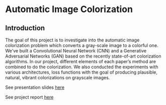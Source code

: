 # Automatic Image Colorization

## Introduction
The goal of this project is to investigate into the automatic image colorization problem which converts a gray-scale image to a colorful one. We've built a Convolutional Neural Network (CNN) and a Generative Adversarial Networks (GAN) based on the recently state-of-art colorization algorithms. In our project, different elements of each paper’s method are combined to do the colorization. We also conducted the experiments with various architectures, loss functions with the goal of producing plausible, natural, vibrant colorizations on grayscale images.

See presentation slides [here](https://docs.google.com/presentation/d/1-X49U48DPp2RQtN34Tc6CNl4THuFrCLyt982VjfMIsg/edit?usp=sharing)

See project report [here](Automatic_Image_Colorization_Report.pdf)
